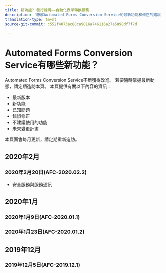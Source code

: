 ```yaml
---
title: 新功能? 發行說明——自動化表單轉換服務
description: '瞭解Automated Forms Conversion Service的最新功能和修正的錯誤 '
translation-type: tm+mt
source-git-commit: c552f4073ac88ca9016a746116a27a5898df7f7d

---
```



# Automated Forms Conversion Service有哪些新功能？

Automated Forms Conversion Service不斷獲得改進。 若要隨時掌握最新動態，請定期造訪本頁。 本頁提供有關以下內容的資訊：

* 最新版本
* 新功能
* 已知問題
* 錯誤修正
* 不建議使用的功能
* 未來變更計畫

本頁面會每月更新，請定期重新造訪。

## 2020年2月

### 2020年2月20日(AFC-2020.02.2)

* 安全服務與服務通訊


## 2020年1月

### 2020年1月9日(AFC-2020.01.1)

### 2020年1月23日(AFC-2020.01.2)

## 2019年12月

### 2019年12月5日(AFC-2019.12.1)

